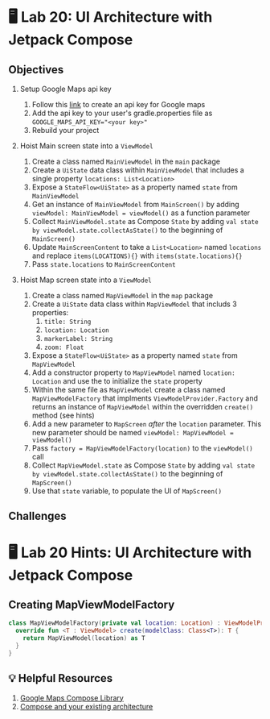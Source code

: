 # 🖥 Lab 20: UI Architecture with Jetpack Compose

## Objectives

1. Setup Google Maps api key
    1. Follow this [link](https://developers.google.com/maps/documentation/android-sdk/get-api-key) to create an api key for Google maps
    2. Add the api key to your user's gradle.properties file as `GOOGLE_MAPS_API_KEY="<your key>"`
    3. Rebuild your project

1. Hoist Main screen state into a `ViewModel`
    1. Create a class named `MainViewModel` in the `main` package
    2. Create a `UiState` data class within `MainViewModel` that includes a single property `locations: List<Location>`
    3. Expose a `StateFlow<UiState>` as a property named `state` from `MainViewModel`
    4. Get an instance of `MainViewModel` from `MainScreen()` by adding `viewModel: MainViewModel = viewModel()` as a function parameter
    5. Collect `MainViewModel.state` as Compose `State` by adding `val state by viewModel.state.collectAsState()` to the beginning of `MainScreen()`
    6. Update `MainScreenContent` to take a `List<Location>` named `locations` and replace `items(LOCATIONS){}` with `items(state.locations){}`
    7. Pass `state.locations` to `MainScreenContent`


3. Hoist Map screen state into a `ViewModel`
    1. Create a class named `MapViewModel` in the `map` package
    2. Create a `UiState` data class within `MapViewModel` that includs 3 properties:
        1. `title: String`
        2. `location: Location`
        3. `markerLabel: String`
        4. `zoom: Float`
    3. Expose a `StateFlow<UiState>` as a property named `state` from `MapViewModel`
    4. Add a constructor property to `MapViewModel` named `location: Location` and use the to initialize the `state` property
    5. Within the same file as `MapViewModel` create a class named `MapViewModelFactory` that implments `ViewModelProvider.Factory` and returns an instance of `MapViewModel` within the overridden `create()` method (see hints)
    6. Add a new parameter to `MapScreen` _after_ the `location` parameter.  This new parameter should be named `viewModel: MapViewModel = viewModel()`
    7. Pass `factory = MapViewModelFactory(location)` to the `viewModel()` call
    8. Collect `MapViewModel.state` as Compose `State` by adding `val state by viewModel.state.collectAsState()` to the beginning of `MapScreen()`
    9. Use that `state` variable, to populate the UI of `MapScreen()`

## Challenges

# 🖥 Lab 20 Hints: UI Architecture with Jetpack Compose

## Creating MapViewModelFactory
```kotlin
class MapViewModelFactory(private val location: Location) : ViewModelProvider.Factory {
  override fun <T : ViewModel> create(modelClass: Class<T>): T {
    return MapViewModel(location) as T
  }
}
```

## 💡 Helpful Resources
1. [Google Maps Compose Library](https://developers.google.com/maps/documentation/android-sdk/maps-compose)
2. [Compose and your existing architecture](https://developer.android.com/jetpack/compose/interop/compose-in-existing-arch)